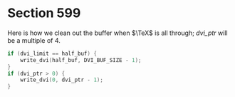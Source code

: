 # Section 599

Here is how we clean out the buffer when $\TeX$ is all through; *dvi_ptr* will be a multiple of&nbsp;4.

```c << Empty the last bytes out of |dvi_buf| >>=
if (dvi_limit == half_buf) {
    write_dvi(half_buf, DVI_BUF_SIZE - 1);
}
if (dvi_ptr > 0) {
    write_dvi(0, dvi_ptr - 1);
}
```
